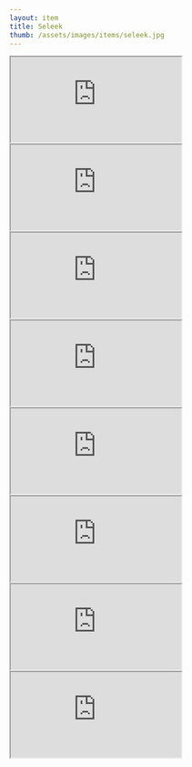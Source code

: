 ```yaml
---
layout: item
title: Seleek
thumb: /assets/images/items/seleek.jpg
---
```

<iframe src="http://magic-items.herokuapp.com/item/embed/7w3hzfh"></iframe>
<iframe src="http://magic-items.herokuapp.com/item/embed/rkut6nu"></iframe>
<iframe src="http://magic-items.herokuapp.com/item/embed/bd7udp7"></iframe>
<iframe src="http://magic-items.herokuapp.com/item/embed/h6s2nq6"></iframe>
<iframe src="http://magic-items.herokuapp.com/item/embed/iit6dpv"></iframe>

<iframe src="http://magic-items.herokuapp.com/item/embed/3kdqej3"></iframe>
<iframe src="http://magic-items.herokuapp.com/item/embed/mvey4zh"></iframe>
<iframe src="http://magic-items.herokuapp.com/item/embed/cvukhtq"></iframe>

